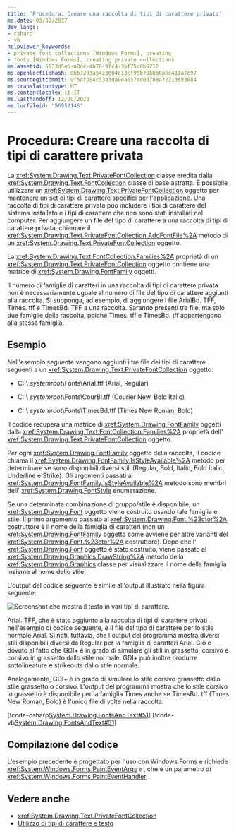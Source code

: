```yaml
---
title: 'Procedura: Creare una raccolta di tipi di carattere privata'
ms.date: 03/30/2017
dev_langs:
- csharp
- vb
helpviewer_keywords:
- private font collections [Windows Forms], creating
- fonts [Windows Forms], creating private collections
ms.assetid: 6533d5e5-a8dc-4b76-9fc4-3bf75c8b9212
ms.openlocfilehash: 0bb7293a5423004a13cf98b79bba0a6c411a7c97
ms.sourcegitcommit: 9f6df084c53a3da0ea657ed0d708a72213683084
ms.translationtype: MT
ms.contentlocale: it-IT
ms.lasthandoff: 12/09/2020
ms.locfileid: "96952146"
---
```

# <a name="how-to-create-a-private-font-collection"></a>Procedura: Creare una raccolta di tipi di carattere privata
La <xref:System.Drawing.Text.PrivateFontCollection> classe eredita dalla <xref:System.Drawing.Text.FontCollection> classe di base astratta. È possibile utilizzare un <xref:System.Drawing.Text.PrivateFontCollection> oggetto per mantenere un set di tipi di carattere specifici per l'applicazione. Una raccolta di tipi di carattere privata può includere i tipi di carattere del sistema installato e i tipi di carattere che non sono stati installati nel computer. Per aggiungere un file del tipo di carattere a una raccolta di tipi di carattere privata, chiamare il <xref:System.Drawing.Text.PrivateFontCollection.AddFontFile%2A> metodo di un <xref:System.Drawing.Text.PrivateFontCollection> oggetto.  
  
 La <xref:System.Drawing.Text.FontCollection.Families%2A> proprietà di un <xref:System.Drawing.Text.PrivateFontCollection> oggetto contiene una matrice di <xref:System.Drawing.FontFamily> oggetti.  
  
 Il numero di famiglie di caratteri in una raccolta di tipi di carattere privata non è necessariamente uguale al numero di file del tipo di carattere aggiunti alla raccolta. Si supponga, ad esempio, di aggiungere i file ArialBd. TFF, Times. tff e TimesBd. TFF a una raccolta. Saranno presenti tre file, ma solo due famiglie della raccolta, poiché Times. tff e TimesBd. tff appartengono alla stessa famiglia.  
  
## <a name="example"></a>Esempio  
 Nell'esempio seguente vengono aggiunti i tre file dei tipi di carattere seguenti a un <xref:System.Drawing.Text.PrivateFontCollection> oggetto:  
  
- C: \\ *systemroot*\Fonts\Arial.tff (Arial, Regular)  
  
- C: \\ *systemroot*\Fonts\CourBI.tff (Courier New, Bold Italic)  
  
- C: \\ *systemroot*\Fonts\TimesBd.tff (Times New Roman, Bold)  
  
 Il codice recupera una matrice di <xref:System.Drawing.FontFamily> oggetti dalla <xref:System.Drawing.Text.FontCollection.Families%2A> proprietà dell' <xref:System.Drawing.Text.PrivateFontCollection> oggetto.  
  
 Per ogni <xref:System.Drawing.FontFamily> oggetto della raccolta, il codice chiama il <xref:System.Drawing.FontFamily.IsStyleAvailable%2A> metodo per determinare se sono disponibili diversi stili (Regular, Bold, Italic, Bold Italic, Underline e Strike). Gli argomenti passati al <xref:System.Drawing.FontFamily.IsStyleAvailable%2A> metodo sono membri dell' <xref:System.Drawing.FontStyle> enumerazione.  
  
 Se una determinata combinazione di gruppo/stile è disponibile, un <xref:System.Drawing.Font> oggetto viene costruito usando tale famiglia e stile. Il primo argomento passato al <xref:System.Drawing.Font.%23ctor%2A> costruttore è il nome della famiglia di caratteri (non un <xref:System.Drawing.FontFamily> oggetto come avviene per altre varianti del <xref:System.Drawing.Font.%23ctor%2A> costruttore). Dopo che l' <xref:System.Drawing.Font> oggetto è stato costruito, viene passato al <xref:System.Drawing.Graphics.DrawString%2A> metodo della <xref:System.Drawing.Graphics> classe per visualizzare il nome della famiglia insieme al nome dello stile.  
  
 L'output del codice seguente è simile all'output illustrato nella figura seguente:  
  
 ![Screenshot che mostra il testo in vari tipi di carattere.](./media/how-to-create-a-private-font-collection/various-fonts-text-output.png)  
  
 Arial. TFF, che è stato aggiunto alla raccolta di tipi di carattere privati nell'esempio di codice seguente, è il file del tipo di carattere per lo stile normale Arial. Si noti, tuttavia, che l'output del programma mostra diversi stili disponibili diversi da Regular per la famiglia di caratteri Arial. Ciò è dovuto al fatto che GDI+ è in grado di simulare gli stili in grassetto, corsivo e corsivo in grassetto dallo stile normale. GDI+ può inoltre produrre sottolineature e strikeouts dallo stile normale.  
  
 Analogamente, GDI+ è in grado di simulare lo stile corsivo grassetto dallo stile grassetto o corsivo. L'output del programma mostra che lo stile corsivo in grassetto è disponibile per la famiglia Times anche se TimesBd. tff (Times New Roman, Bold) è l'unico file di volte nella raccolta.  
  
 [!code-csharp[System.Drawing.FontsAndText#51](~/samples/snippets/csharp/VS_Snippets_Winforms/System.Drawing.FontsAndText/CS/Class1.cs#51)]
 [!code-vb[System.Drawing.FontsAndText#51](~/samples/snippets/visualbasic/VS_Snippets_Winforms/System.Drawing.FontsAndText/VB/Class1.vb#51)]  
  
## <a name="compiling-the-code"></a>Compilazione del codice  
 L'esempio precedente è progettato per l'uso con Windows Forms e richiede <xref:System.Windows.Forms.PaintEventArgs> `e` , che è un parametro di <xref:System.Windows.Forms.PaintEventHandler> .  
  
## <a name="see-also"></a>Vedere anche

- <xref:System.Drawing.Text.PrivateFontCollection>
- [Utilizzo di tipi di carattere e testo](using-fonts-and-text.md)
